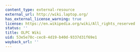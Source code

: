 ```yaml
---
content_type: external-resource
external_url: http://wiki.laptop.org/
has_external_license_warning: true
license: https://en.wikipedia.org/wiki/All_rights_reserved
status: ''
title: OLPC Wiki
uid: 53e5e78c-cec8-4d19-b40d-9337d31f69e1
wayback_url: ''
---
```

